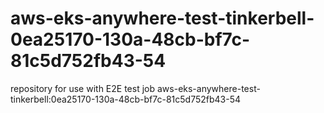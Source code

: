 # aws-eks-anywhere-test-tinkerbell-0ea25170-130a-48cb-bf7c-81c5d752fb43-54
repository for use with E2E test job aws-eks-anywhere-test-tinkerbell:0ea25170-130a-48cb-bf7c-81c5d752fb43-54
